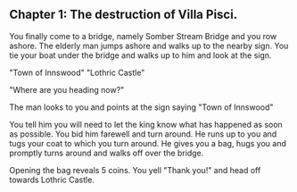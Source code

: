 ## Chapter 1: The destruction of Villa Pisci.

You finally come to a bridge, namely Somber Stream Bridge and you row ashore. The elderly man jumps ashore and walks up to the nearby sign. You tie your boat under the bridge and walks up to him and look at the sign.

"Town of Innswood"
"Lothric Castle"

"Where are you heading now?"

The man looks to you and points at the sign saying "Town of Innswood"

You tell him you will need to let the king know what has happened as soon as possible.
You bid him farewell and turn around. He runs up to you and tugs your coat to which you turn around. He gives you a bag, hugs you and promptly turns around and walks off over the bridge.

Opening the bag reveals 5 coins. You yell "Thank you!" and head off towards Lothric Castle.
